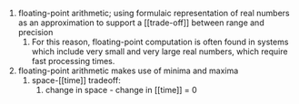 1. floating-point arithmetic; using formulaic representation of real numbers as an approximation to support a [[trade-off]] between range and precision
	1. For this reason, floating-point computation is often found in systems which include very small and very large real numbers, which require fast processing times.
2. floating-point arithmetic makes use of minima and maxima
	1. space-[[time]] tradeoff:
		1. change in space - change in [[time]] = 0